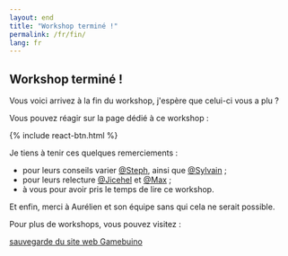 ```yaml
---
layout: end
title: "Workshop terminé !"
permalink: /fr/fin/
lang: fr
---
```


## Workshop terminé !

Vous voici arrivez à la fin du workshop, j'espère que celui-ci vous a plu ?

Vous pouvez réagir sur la page dédié à ce workshop :

{% include react-btn.html %}

Je tiens à tenir ces quelques remerciements :
* pour leurs conseils varier <a href="https://github.com/m1cr0lab" class="external-link" >@Steph</a>, ainsi que <a href="https://github.com/sylvainmillot" class="external-link" >@Sylvain</a> ;
* pour leurs relecture <a href="https://github.com/Jicehel" class="external-link" >@Jicehel</a> et <a href="https://github.com/Maxibuino" class="external-link" >@Max</a> ;
* à vous pour avoir pris le temps de lire ce workshop.

Et enfin, merci à Aurélien et son équipe sans qui cela ne serait possible.

Pour plus de workshops, vous pouvez visitez :

<a href="https://chris-scientist.github.io/gamebuino/" role="button" class="btn btn-secondary" >sauvegarde du site web Gamebuino</a>
